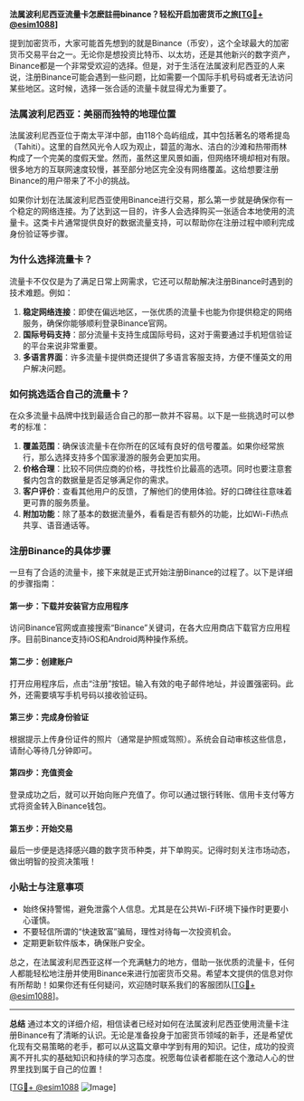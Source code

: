 **法属波利尼西亚流量卡怎麽註冊binance？轻松开启加密货币之旅[[TG💪+ @esim1088](https://t.me/s/esim1088)]**

提到加密货币，大家可能首先想到的就是Binance（币安），这个全球最大的加密货币交易平台之一。无论你是想投资比特币、以太坊，还是其他新兴的数字资产，Binance都是一个非常受欢迎的选择。但是，对于生活在法属波利尼西亚的人来说，注册Binance可能会遇到一些问题，比如需要一个国际手机号码或者无法访问某些地区。这时候，选择一张合适的流量卡就显得尤为重要了。

### 法属波利尼西亚：美丽而独特的地理位置

法属波利尼西亚位于南太平洋中部，由118个岛屿组成，其中包括著名的塔希提岛（Tahiti）。这里的自然风光令人叹为观止，碧蓝的海水、洁白的沙滩和热带雨林构成了一个完美的度假天堂。然而，虽然这里风景如画，但网络环境却相对有限。很多地方的互联网速度较慢，甚至部分地区完全没有网络覆盖。这给想要注册Binance的用户带来了不小的挑战。

如果你计划在法属波利尼西亚使用Binance进行交易，那么第一步就是确保你有一个稳定的网络连接。为了达到这一目的，许多人会选择购买一张适合本地使用的流量卡。这类卡片通常提供良好的数据流量支持，可以帮助你在注册过程中顺利完成身份验证等步骤。

### 为什么选择流量卡？

流量卡不仅仅是为了满足日常上网需求，它还可以帮助解决注册Binance时遇到的技术难题。例如：

1. **稳定网络连接**：即使在偏远地区，一张优质的流量卡也能为你提供稳定的网络服务，确保你能够顺利登录Binance官网。
2. **国际号码支持**：部分流量卡支持生成国际号码，这对于需要通过手机短信验证的平台来说非常重要。
3. **多语言界面**：许多流量卡提供商还提供了多语言客服支持，方便不懂英文的用户解决问题。

### 如何挑选适合自己的流量卡？

在众多流量卡品牌中找到最适合自己的那一款并不容易。以下是一些挑选时可以参考的标准：

1. **覆盖范围**：确保该流量卡在你所在的区域有良好的信号覆盖。如果你经常旅行，那么选择支持多个国家漫游的服务会更加实用。
2. **价格合理**：比较不同供应商的价格，寻找性价比最高的选项。同时也要注意套餐内包含的数据量是否足够满足你的需求。
3. **客户评价**：查看其他用户的反馈，了解他们的使用体验。好的口碑往往意味着更可靠的服务质量。
4. **附加功能**：除了基本的数据流量外，看看是否有额外的功能，比如Wi-Fi热点共享、语音通话等。

### 注册Binance的具体步骤

一旦有了合适的流量卡，接下来就是正式开始注册Binance的过程了。以下是详细的步骤指南：

#### 第一步：下载并安装官方应用程序
访问Binance官网或直接搜索“Binance”关键词，在各大应用商店下载官方应用程序。目前Binance支持iOS和Android两种操作系统。

#### 第二步：创建账户
打开应用程序后，点击“注册”按钮。输入有效的电子邮件地址，并设置强密码。此外，还需要填写手机号码以接收验证码。

#### 第三步：完成身份验证
根据提示上传身份证件的照片（通常是护照或驾照）。系统会自动审核这些信息，请耐心等待几分钟即可。

#### 第四步：充值资金
登录成功之后，就可以开始向账户充值了。你可以通过银行转账、信用卡支付等方式将资金转入Binance钱包。

#### 第五步：开始交易
最后一步便是选择感兴趣的数字货币种类，并下单购买。记得时刻关注市场动态，做出明智的投资决策哦！

### 小贴士与注意事项

- 始终保持警惕，避免泄露个人信息。尤其是在公共Wi-Fi环境下操作时更要小心谨慎。
- 不要轻信所谓的“快速致富”骗局，理性对待每一次投资机会。
- 定期更新软件版本，确保账户安全。

总之，在法属波利尼西亚这样一个充满魅力的地方，借助一张优质的流量卡，任何人都能轻松地注册并使用Binance来进行加密货币交易。希望本文提供的信息对你有所帮助！如果你还有任何疑问，欢迎随时联系我们的客服团队[[TG💪+ @esim1088](https://t.me/s/esim1088)]。

---

**总结**
通过本文的详细介绍，相信读者已经对如何在法属波利尼西亚使用流量卡注册Binance有了清晰的认识。无论是准备投身于加密货币领域的新手，还是希望优化现有交易策略的老手，都可以从这篇文章中学到有用的知识。记住，成功的投资离不开扎实的基础知识和持续的学习态度。祝愿每位读者都能在这个激动人心的世界里找到属于自己的位置！

[[TG💪+ @esim1088](https://t.me/s/esim1088) ![Image](https://i.postimg.cc/4NQfJmqS/Snipaste-2025-05-13-00-14-12.png)]